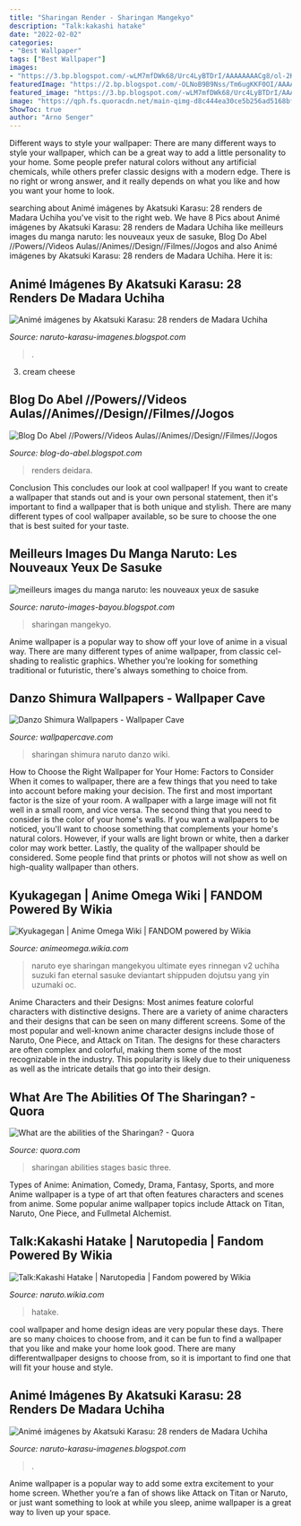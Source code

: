 ```yaml
---
title: "Sharingan Render - Sharingan Mangekyo"
description: "Talk:kakashi hatake"
date: "2022-02-02"
categories:
- "Best Wallpaper"
tags: ["Best Wallpaper"]
images:
- "https://3.bp.blogspot.com/-wLM7mfDWk68/Urc4LyBTDrI/AAAAAAAACg8/ol-2KQHGsb8/s1600/Madara10.png"
featuredImage: "https://2.bp.blogspot.com/-OLNoB9B9Nss/Tm6ugKKF0OI/AAAAAAAAAnE/jAX20XQNHbk/s1600/2460_render_Kakashi_render_2.png"
featured_image: "https://3.bp.blogspot.com/-wLM7mfDWk68/Urc4LyBTDrI/AAAAAAAACg8/ol-2KQHGsb8/s1600/Madara10.png"
image: "https://qph.fs.quoracdn.net/main-qimg-d8c444ea30ce5b256ad5168bf0c676f2-c"
ShowToc: true
author: "Arno Senger"
---
```



Different ways to style your wallpaper:
There are many different ways to style your wallpaper, which can be a great way to add a little personality to your home. Some people prefer natural colors without any artificial chemicals, while others prefer classic designs with a modern edge. There is no right or wrong answer, and it really depends on what you like and how you want your home to look.

	

		
searching about Animé imágenes by Akatsuki Karasu: 28 renders de Madara Uchiha you've visit to the right web. We have 8 Pics about Animé imágenes by Akatsuki Karasu: 28 renders de Madara Uchiha like meilleurs images du manga naruto: les nouveaux yeux de sasuke, Blog Do Abel //Powers//Videos Aulas//Animes//Design//Filmes//Jogos and also Animé imágenes by Akatsuki Karasu: 28 renders de Madara Uchiha. Here it is:
		
    
## Animé Imágenes By Akatsuki Karasu: 28 Renders De Madara Uchiha

<img loading=lazy src="https://3.bp.blogspot.com/-APft_v9_hfc/Urc4Q_ijvWI/AAAAAAAAChc/f_qEXZrlrbw/s1600/Madara14.png" onerror="this.onerror=null;this.src='https://tse1.mm.bing.net/th?id=OIP.M7C5bPBqvfupLLF1B9j40gHaPm&amp;pid=15.1';" alt="Animé imágenes by Akatsuki Karasu: 28 renders de Madara Uchiha">

_Source: naruto-karasu-imagenes.blogspot.com_

>. 

	

3. cream cheese 

    
## Blog Do Abel //Powers//Videos Aulas//Animes//Design//Filmes//Jogos

<img loading=lazy src="https://2.bp.blogspot.com/-OLNoB9B9Nss/Tm6ugKKF0OI/AAAAAAAAAnE/jAX20XQNHbk/s1600/2460_render_Kakashi_render_2.png" onerror="this.onerror=null;this.src='https://tse2.mm.bing.net/th?id=OIP.n8EJ2Xx7aySbFcY-DATd5QHaKG&amp;pid=15.1';" alt="Blog Do Abel //Powers//Videos Aulas//Animes//Design//Filmes//Jogos">

_Source: blog-do-abel.blogspot.com_

>renders deidara. 

	

Conclusion
This concludes our look at cool wallpaper! If you want to create a wallpaper that stands out and is your own personal statement, then it's important to find a wallpaper that is both unique and stylish. There are many different types of cool wallpaper available, so be sure to choose the one that is best suited for your taste.

    
## Meilleurs Images Du Manga Naruto: Les Nouveaux Yeux De Sasuke

<img loading=lazy src="http://3.bp.blogspot.com/-NwwrW-VOuUI/TtycxHIqMVI/AAAAAAAAA8Y/RzefYe0L6Vg/s1600/298529_212033748853394_100001403110445_570199_6053553_n.jpg" onerror="this.onerror=null;this.src='https://tse3.mm.bing.net/th?id=OIP.UNTmrX7tF7IqlPq2IN0XlAAAAA&amp;pid=15.1';" alt="meilleurs images du manga naruto: les nouveaux yeux de sasuke">

_Source: naruto-images-bayou.blogspot.com_

>sharingan mangekyo. 

	

Anime wallpaper is a popular way to show off your love of anime in a visual way. There are many different types of anime wallpaper, from classic cel-shading to realistic graphics. Whether you're looking for something traditional or futuristic, there's always something to choice from.

    
## Danzo Shimura Wallpapers - Wallpaper Cave

<img loading=lazy src="https://wallpapercave.com/wp/wp2001571.png" onerror="this.onerror=null;this.src='https://tse2.mm.bing.net/th?id=OIP._WCkaOSpAZXgt680OBkzJAHaEK&amp;pid=15.1';" alt="Danzo Shimura Wallpapers - Wallpaper Cave">

_Source: wallpapercave.com_

>sharingan shimura naruto danzo wiki. 

	

How to Choose the Right Wallpaper for Your Home: Factors to Consider
When it comes to wallpaper, there are a few things that you need to take into account before making your decision. The first and most important factor is the size of your room. A wallpaper with a large image will not fit well in a small room, and vice versa. 
The second thing that you need to consider is the color of your home's walls. If you want a wallpapers to be noticed, you'll want to choose something that complements your home's natural colors. However, if your walls are light brown or white, then a darker color may work better. 
Lastly, the quality of the wallpaper should be considered. Some people find that prints or photos will not show as well on high-quality wallpaper than others.

    
## Kyukagegan | Anime Omega Wiki | FANDOM Powered By Wikia

<img loading=lazy src="http://vignette1.wikia.nocookie.net/animeomega/images/2/2a/The_ultimate_eye_v2_by_supremetempest-d4eemfd.jpg/revision/latest?cb=20150703080132" onerror="this.onerror=null;this.src='https://tse3.mm.bing.net/th?id=OIP.2Aplb42gNOtC5c3cbsZSeAHaHa&amp;pid=15.1';" alt="Kyukagegan | Anime Omega Wiki | FANDOM powered by Wikia">

_Source: animeomega.wikia.com_

>naruto eye sharingan mangekyou ultimate eyes rinnegan v2 uchiha suzuki fan eternal sasuke deviantart shippuden dojutsu yang yin uzumaki oc. 

	

Anime Characters and their Designs: Most animes feature colorful characters with distinctive designs.
There are a variety of anime characters and their designs that can be seen on many different screens. Some of the most popular and well-known anime character designs include those of Naruto, One Piece, and Attack on Titan. The designs for these characters are often complex and colorful, making them some of the most recognizable in the industry. This popularity is likely due to their uniqueness as well as the intricate details that go into their design.

    
## What Are The Abilities Of The Sharingan? - Quora

<img loading=lazy src="https://qph.fs.quoracdn.net/main-qimg-d8c444ea30ce5b256ad5168bf0c676f2-c" onerror="this.onerror=null;this.src='https://tse1.mm.bing.net/th?id=OIP.zM4_Dd6hf82tBa8TNVp7bQHaEV&amp;pid=15.1';" alt="What are the abilities of the Sharingan? - Quora">

_Source: quora.com_

>sharingan abilities stages basic three. 

	

Types of Anime: Animation, Comedy, Drama, Fantasy, Sports, and more
Anime wallpaper is a type of art that often features characters and scenes from anime. Some popular anime wallpaper topics include Attack on Titan, Naruto, One Piece, and Fullmetal Alchemist.

    
## Talk:Kakashi Hatake | Narutopedia | Fandom Powered By Wikia

<img loading=lazy src="http://vignette4.wikia.nocookie.net/naruto/images/2/27/Kakashi_Hatake.png/revision/latest?cb=20160304132814" onerror="this.onerror=null;this.src='https://tse2.mm.bing.net/th?id=OIP.hvLnolQxX2o5u9pvO_hjHwHaFi&amp;pid=15.1';" alt="Talk:Kakashi Hatake | Narutopedia | Fandom powered by Wikia">

_Source: naruto.wikia.com_

>hatake. 

	

cool wallpaper and home design ideas are very popular these days. There are so many choices to choose from, and it can be fun to find a wallpaper that you like and make your home look good. There are many differentwallpaper designs to choose from, so it is important to find one that will fit your house and style.

    
## Animé Imágenes By Akatsuki Karasu: 28 Renders De Madara Uchiha

<img loading=lazy src="https://3.bp.blogspot.com/-wLM7mfDWk68/Urc4LyBTDrI/AAAAAAAACg8/ol-2KQHGsb8/s1600/Madara10.png" onerror="this.onerror=null;this.src='https://tse1.mm.bing.net/th?id=OIP.5Y_zRWcEVsAOwyWxf2f_5gHaKw&amp;pid=15.1';" alt="Animé imágenes by Akatsuki Karasu: 28 renders de Madara Uchiha">

_Source: naruto-karasu-imagenes.blogspot.com_

>. 

	

Anime wallpaper is a popular way to add some extra excitement to your home screen. Whether you’re a fan of shows like Attack on Titan or Naruto, or just want something to look at while you sleep, anime wallpaper is a great way to liven up your space.


